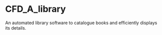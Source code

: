 # CFD_A_library
An automated library software to catalogue books and efficiently displays its details.
